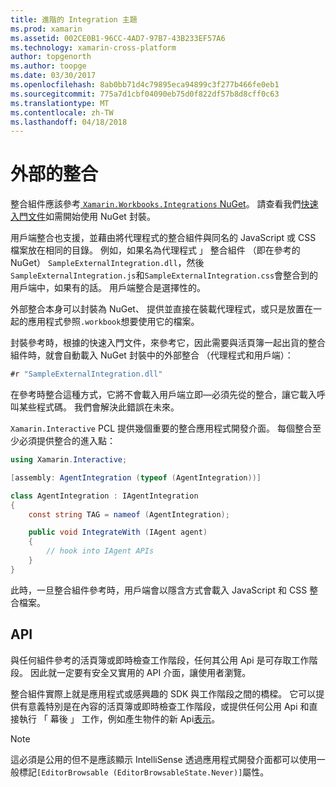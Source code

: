 ```yaml
---
title: 進階的 Integration 主題
ms.prod: xamarin
ms.assetid: 002CE0B1-96CC-4AD7-97B7-43B233EF57A6
ms.technology: xamarin-cross-platform
author: topgenorth
ms.author: toopge
ms.date: 03/30/2017
ms.openlocfilehash: 8ab0bb71d4c79895eca94899c3f277b466fe0eb1
ms.sourcegitcommit: 775a7d1cbf04090eb75d0f822df57b8d8cff0c63
ms.translationtype: MT
ms.contentlocale: zh-TW
ms.lasthandoff: 04/18/2018
---
```

# <a name="external-integrations"></a>外部的整合

整合組件應該參考[ `Xamarin.Workbooks.Integrations` NuGet][nuget]。 請查看我們[快速入門文件](~/tools/workbooks/sdk/index.md)如需開始使用 NuGet 封裝。

用戶端整合也支援，並藉由將代理程式的整合組件與同名的 JavaScript 或 CSS 檔案放在相同的目錄。 例如，如果名為代理程式 」 整合組件 （即在參考的 NuGet） `SampleExternalIntegration.dll`，然後`SampleExternalIntegration.js`和`SampleExternalIntegration.css`會整合到的用戶端中，如果有的話。 用戶端整合是選擇性的。

外部整合本身可以封裝為 NuGet、 提供並直接在裝載代理程式，或只是放置在一起的應用程式參照`.workbook`想要使用它的檔案。

封裝參考時，根據的快速入門文件，來參考它，因此需要與活頁簿一起出貨的整合組件時，就會自動載入 NuGet 封裝中的外部整合 （代理程式和用戶端）：

```csharp
#r "SampleExternalIntegration.dll"
```

在參考時整合這種方式，它將不會載入用戶端立即&mdash;必須先從的整合，讓它載入呼叫某些程式碼。 我們會解決此錯誤在未來。

`Xamarin.Interactive` PCL 提供幾個重要的整合應用程式開發介面。 每個整合至少必須提供整合的進入點：

```csharp
using Xamarin.Interactive;

[assembly: AgentIntegration (typeof (AgentIntegration))]

class AgentIntegration : IAgentIntegration
{
    const string TAG = nameof (AgentIntegration);

    public void IntegrateWith (IAgent agent)
    {
        // hook into IAgent APIs
    }
}
```

此時，一旦整合組件參考時，用戶端會以隱含方式會載入 JavaScript 和 CSS 整合檔案。

## <a name="apis"></a>API

與任何組件參考的活頁簿或即時檢查工作階段，任何其公用 Api 是可存取工作階段。 因此就一定要有安全又實用的 API 介面，讓使用者瀏覽。

整合組件實際上就是應用程式或感興趣的 SDK 與工作階段之間的橋樑。 它可以提供有意義特別是在內容的活頁簿或即時檢查工作階段，或提供任何公用 Api 和直接執行 「 幕後 」 工作，例如產生物件的新 Api[表示](~/tools/workbooks/sdk/representations.md)。

> [!NOTE]
> 這必須是公用的但不是應該顯示 IntelliSense 透過應用程式開發介面都可以使用一般標記`[EditorBrowsable (EditorBrowsableState.Never)]`屬性。

[nuget]: https://nuget.org/packages/Xamarin.Workbooks.Integration
